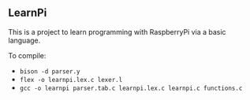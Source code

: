 ## LearnPi

This is a project to learn programming with RaspberryPi via a basic language.

To compile:
- `bison -d parser.y`
- `flex -o learnpi.lex.c lexer.l`
- `gcc -o learnpi parser.tab.c learnpi.lex.c learnpi.c functions.c`